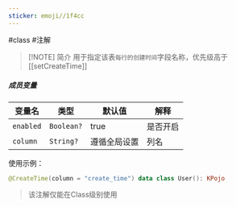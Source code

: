 ```yaml
---
sticker: emoji//1f4cc
---
```

#class #注解 

> [!NOTE] 简介 
> 用于指定该表`每行的创建时间`字段名称，优先级高于[[setCreateTime]]

##### 成员变量

| 变量名       | 类型         | 默认值    | 解释   |
| --------- | ---------- | ------ | ---- |
| `enabled` | `Boolean?` | true   | 是否开启 |
| `column`  | `String?`  | 遵循全局设置 | 列名   |

使用示例：

```kotlin
@CreateTime(column = "create_time") data class User(): KPojo
```

> 该注解仅能在Class级别使用